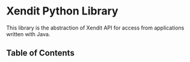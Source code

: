 # Xendit Python Library

This library is the abstraction of Xendit API for access from applications written with Java.

## Table of Contents
